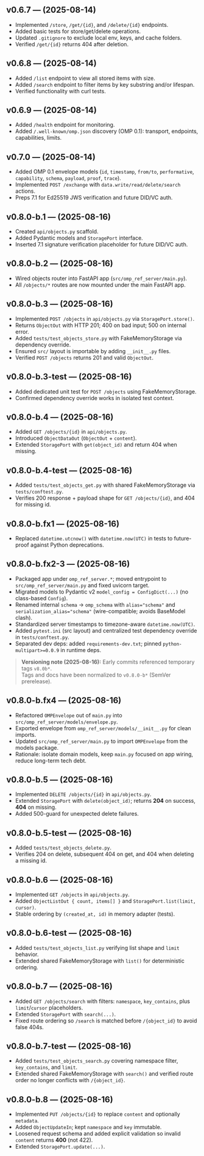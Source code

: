 ## v0.6.7 — (2025-08-14)
- Implemented `/store`, `/get/{id}`, and `/delete/{id}` endpoints.
- Added basic tests for store/get/delete operations.
- Updated `.gitignore` to exclude local env, keys, and cache folders.
- Verified `/get/{id}` returns 404 after deletion.

## v0.6.8 — (2025-08-14)
- Added `/list` endpoint to view all stored items with size.
- Added `/search` endpoint to filter items by key substring and/or lifespan.
- Verified functionality with curl tests.

## v0.6.9 — (2025-08-14)
- Added `/health` endpoint for monitoring.
- Added `/.well-known/omp.json` discovery (OMP 0.1): transport, endpoints, capabilities, limits.

## v0.7.0 — (2025-08-14)
- Added OMP 0.1 envelope models (`id`, `timestamp`, `from/to`, `performative`, `capability`, `schema`, `payload`, `proof`, `trace`).
- Implemented `POST /exchange` with `data.write/read/delete/search` actions.
- Preps 7.1 for Ed25519 JWS verification and future DID/VC auth.

## v0.8.0-b.1 — (2025-08-16)
- Created `api/objects.py` scaffold.
- Added Pydantic models and `StoragePort` interface.
- Inserted 7.1 signature verification placeholder for future DID/VC auth.

## v0.8.0-b.2 — (2025-08-16)
- Wired objects router into FastAPI app (`src/omp_ref_server/main.py`).
- All `/objects/*` routes are now mounted under the main FastAPI app.

## v0.8.0-b.3 — (2025-08-16)
- Implemented `POST /objects` in `api/objects.py` via `StoragePort.store()`.
- Returns `ObjectOut` with HTTP 201; 400 on bad input; 500 on internal error.
- Added `tests/test_objects_store.py` with FakeMemoryStorage via dependency override.
- Ensured `src/` layout is importable by adding `__init__.py` files.
- Verified `POST /objects` returns 201 and valid `ObjectOut`.

## v0.8.0-b.3-test — (2025-08-16)
- Added dedicated unit test for `POST /objects` using FakeMemoryStorage.
- Confirmed dependency override works in isolated test context.

## v0.8.0-b.4 — (2025-08-16)
- Added `GET /objects/{id}` in `api/objects.py`.
- Introduced `ObjectDataOut` (`ObjectOut` + `content`).
- Extended `StoragePort` with `get(object_id)` and return 404 when missing.

## v0.8.0-b.4-test — (2025-08-16)
- Added `tests/test_objects_get.py` with shared FakeMemoryStorage via `tests/conftest.py`.
- Verifies 200 response + payload shape for `GET /objects/{id}`, and 404 for missing id.

## v0.8.0-b.fx1 — (2025-08-16)
- Replaced `datetime.utcnow()` with `datetime.now(UTC)` in tests to future-proof against Python deprecations.

## v0.8.0-b.fx2-3 — (2025-08-16)
- Packaged app under `omp_ref_server.*`; moved entrypoint to `src/omp_ref_server/main.py` and fixed uvicorn target.
- Migrated models to Pydantic v2 `model_config = ConfigDict(...)` (no class-based `Config`).
- Renamed internal `schema` → `omp_schema` with `alias="schema"` and `serialization_alias="schema"` (wire-compatible; avoids BaseModel clash).
- Standardized server timestamps to timezone-aware `datetime.now(UTC)`.
- Added `pytest.ini` (src layout) and centralized test dependency override in `tests/conftest.py`.
- Separated dev deps: added `requirements-dev.txt`; pinned `python-multipart>=0.0.9` in runtime deps.

> **Versioning note (2025-08-16):** Early commits referenced temporary tags `v8.0b*`.  
> Tags and docs have been normalized to `v0.8.0-b*` (SemVer prerelease).
## v0.8.0-b.fx4 — (2025-08-16)
- Refactored `OMPEnvelope` out of `main.py` into `src/omp_ref_server/models/envelope.py`.
- Exported envelope from `omp_ref_server/models/__init__.py` for clean imports.
- Updated `src/omp_ref_server/main.py` to import `OMPEnvelope` from the models package.
- Rationale: isolate domain models, keep `main.py` focused on app wiring, reduce long-term tech debt.

## v0.8.0-b.5 — (2025-08-16)
- Implemented `DELETE /objects/{id}` in `api/objects.py`.
- Extended `StoragePort` with `delete(object_id)`; returns **204** on success, **404** on missing.
- Added 500-guard for unexpected delete failures.

## v0.8.0-b.5-test — (2025-08-16)
- Added `tests/test_objects_delete.py`.
- Verifies 204 on delete, subsequent 404 on get, and 404 when deleting a missing id.
## v0.8.0-b.6 — (2025-08-16)
- Implemented `GET /objects` in `api/objects.py`.
- Added `ObjectListOut { count, items[] }` and `StoragePort.list(limit, cursor)`.
- Stable ordering by `(created_at, id)` in memory adapter (tests).
## v0.8.0-b.6-test — (2025-08-16)
- Added `tests/test_objects_list.py` verifying list shape and `limit` behavior.
- Extended shared FakeMemoryStorage with `list()` for deterministic ordering.
## v0.8.0-b.7 — (2025-08-16)
- Added `GET /objects/search` with filters: `namespace`, `key_contains`, plus `limit`/`cursor` placeholders.
- Extended `StoragePort` with `search(...)`.
- Fixed route ordering so `/search` is matched before `/{object_id}` to avoid false 404s.
## v0.8.0-b.7-test — (2025-08-16)
- Added `tests/test_objects_search.py` covering namespace filter, `key_contains`, and `limit`.
- Extended shared FakeMemoryStorage with `search()` and verified route order no longer conflicts with `/{object_id}`.
## v0.8.0-b.8 — (2025-08-16)
- Implemented `PUT /objects/{id}` to replace `content` and optionally `metadata`.
- Added `ObjectUpdateIn`; kept `namespace` and `key` immutable.
- Loosened request schema and added explicit validation so invalid `content` returns **400** (not 422).
- Extended `StoragePort.update(...)`.
